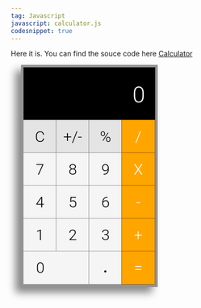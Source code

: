 ```yaml
---
tag: Javascript
javascript: calculator.js
codesnippet: true
---
```


Here it is.  You can find the souce code here [Calculator](https://github.com/EricHodgins/javascriptCalculator)

<link href='http://fonts.googleapis.com/css?family=Roboto:400,100,300' rel='stylesheet' type='text/css'>

<style type="text/css">
	/* prevent text highlighting on double click*/
	#calc-wrapper {
		-webkit-touch-callout: none;
		-webkit-user-select: none;
		-khtml-user-select: none;
		-moz-user-select: none;
		-ms-user-select: none;
		user-select: none;
	}

	#calc-wrapper {
		border: 5px solid rgb(147, 147, 147);
		box-shadow: -11px 11px 15px #888;
		width: 261px;
		height: 431px;
		margin-left: 20px;
		cursor: pointer;
	}

	#screen-wrapper {
		width: 100%;
		background-color: black;	
		margin-right: 10px;
	}

	#calc-screen {
		margin-right: 20px;
		height: 105px;
		text-align: right;
		line-height: 110px;
		font-size: 45px;
		font-family: 'Roboto', sans-serif;
		font-weight: 300;
		color: #FFF;
	}


	/* for the numpad */
	.num {
		margin: -1px;
		border: 1px solid rgba(0, 0, 0, 0.39);
		float: left;
		width: 65px;
		height: 65px;
		text-align: center;
		line-height: 65px;
		font-size: 30px;
		font-family: 'Roboto', sans-serif;
		font-weight: 300;
		color: #000;
		background-color: #F5F5F5;
	}

	.num:active {
		background-color: #D8D1D1;
	}

	.zero {
		width: 130px;
		text-align: left;
		text-indent: 25px;
	}

	.op {
		background-color: orange;
		color: #FFF;
	}

	.op:active {
		background-color: #FFCE33;
	}	

	/* Top 3 operators C, +/- and % */
	.topOp {
		background-color: #E4E4E4;
	}

	#decimal {
		font-size: 50px;
		line-height: 50px;
}
</style>

<div id="calc-wrapper">
	<div id="screen-wrapper"><div id="calc-screen">0</div></div>
	<div id ="clearAll" class="num extra topOp">C</div><div id="plusMinus" class="num extra topOp number" value="-">+/-</div><div id="mod" class="num extra topOp">%</div><div id="divide" class="num op">/</div>
	<div id="seven" class="num number" value="7">7</div><div id="eight" class="num number" value="8">8</div><div id="nine" class="num number" value="9">9</div><div id="multiply" class="num op">X</div>
	<div id="four" class="num number" value="4">4</div><div id="five" class="num number" value="5">5</div><div id="six" class="num number" value="6">6</div><div id="minus" class="num op">-</div>
	<div id="one" class="num number" value="1">1</div><div id="two" class="num number" value="2">2</div><div id="three" class="num number" value="3">3</div><div id="plus" class="num op">+</div>
	<div id="zero" class="num zero number" value="0">0</div><div id="decimal" class="num number" value=".">.</div><div id="equals" class="num op">=</div>
</div>